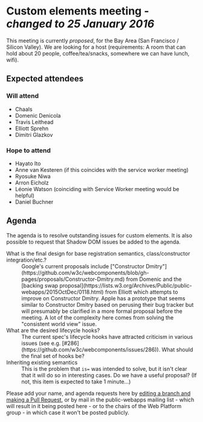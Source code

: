 <!DOCTYPE html>
<html>
 <head>
  <meta charset="utf-8">
  <title>25 January 2016 Custom elements meeting</title>
 </head>
 <body>
  <h1>Custom elements meeting - <em>changed to 25 January 2016</em></h1>

  <p>This meeting is currently <em>proposed</em>, for the Bay Area (San Francisco / Silicon Valley). We are looking for a host (requirements: A room that can hold about 20 people, coffee/tea/snacks, somewhere we can have lunch, wifi).</p>

  <h2>Expected attendees</h2>

<h3>Will attend</h3>

  <ul>
   <li>Chaals</li>
   <li>Domenic Denicola</li>
   <li>Travis Leithead</li>
   <li>Elliott Sprehn</li>
   <li>Dimitri Glazkov</li>
  </ul>
  
<h3>Hope to attend</h3>
  <ul>
   <li>Hayato Ito</li>
   <li>Anne van Kesteren (if this coincides with the service worker meeting)</li>
   <li>Ryosuke Niwa</li>
   <li>Arron Eicholz</li>
   <li>Léonie Watson (coinciding with Service Worker meeting would be helpful)</li>
   <li>Daniel Buchner</li>
  </ul>

  <h2>Agenda</h2>
  <p>The agenda is to resolve outstanding issues for custom elements. It is also possible to request that Shadow DOM issues be added to the agenda.</p>
  <dl>
   <dt>What is the final design for base registration semantics, class/constructor integration/etc.?</dt>
   <dd>Google's current proposals include ["Constructor Dmitry"](https://github.com/w3c/webcomponents/blob/gh-pages/proposals/Constructor-Dmitry.md) from Domenic and the [backing swap proposal](https://lists.w3.org/Archives/Public/public-webapps/2015OctDec/0118.html) from Elliott which attempts to improve on Constructor Dmitry. Apple has a prototype that seems similar to Constructor Dmitry based on perusing their bug tracker but will presumably be clarified in a more formal proposal before the meeting. A lot of the complexity here comes from solving the "consistent world view" issue.</dd>
   
   <dt>What are the desired lifecycle hooks?</dt>
   <dd>The current spec's lifecycle hooks have attracted criticism in various issues (see e.g. [#286](https://github.com/w3c/webcomponents/issues/286)). What should the final set of hooks be?</dd>

   <dt>Inheriting existing semantics</dt>
    <dd>This is the problem that <code>is=</code> was intended to solve, but it isn't clear that it will do so in interesting cases. Do we have a useful proposal? (If not, this item is expected to take 1 minute…)</dd>
  </dl>


  <p>Please add your name, and agenda requests here by <a href="https://github.com/w3c/WebPlatformWG/blob/gh-pages/meetings/16janWC.md">editing a branch and making a Pull Request</a>, or by mail in the public-webapps mailing list - which will result in it being posted here - or to the chairs of the Web Platform group - in which case it won't be posted publicly.</p>

 </body>
</html>
